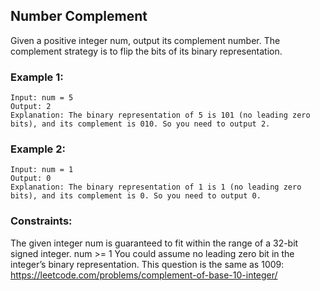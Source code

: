## Number Complement
Given a positive integer num, output its complement number. The complement strategy is to flip the bits of its binary representation.

### Example 1:
```
Input: num = 5
Output: 2
Explanation: The binary representation of 5 is 101 (no leading zero bits), and its complement is 010. So you need to output 2.
```
### Example 2:
```
Input: num = 1
Output: 0
Explanation: The binary representation of 1 is 1 (no leading zero bits), and its complement is 0. So you need to output 0.
```

### Constraints:

The given integer num is guaranteed to fit within the range of a 32-bit signed integer.
num >= 1
You could assume no leading zero bit in the integer’s binary representation.
This question is the same as 1009: https://leetcode.com/problems/complement-of-base-10-integer/

